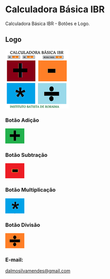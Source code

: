 # Calculadora Básica IBR
Calculadora Básica IBR - Botões e Logo.

## Logo
<img src="logo.png">

### Botão Adição
<img src="btn-ad.png">

### Botão Subtração
<img src="btn-sub.png">

### Botão Multiplicação
<img src="btn-mult.png">

### Botão Divisão
<img src="btn-div.png">

### E-mail:
dalmosilvamendes@gmail.com
